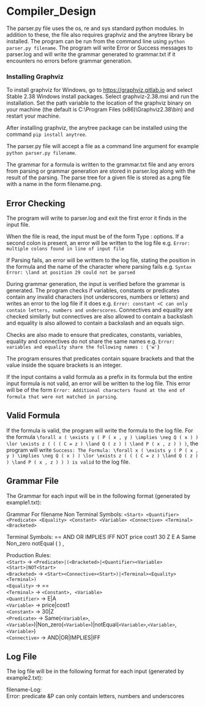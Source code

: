# Compiler_Design

The parser.py file uses the os, re and sys standard python modules. In addition to these, the file also requires graphviz and the anytree library be installed. The program can be run from the command line using `python parser.py filename`. The program will write Error or Success messages to parser.log and will write the grammar generated to grammar.txt if it encounters no errors before grammar generation.

### Installing Graphviz
To install graphviz for Windows, go to https://graphviz.gitlab.io and select Stable 2.38 Windows install packages. Select graphviz-2.38.msi and run the installation. Set the path variable to the location of the graphviz binary on your machine (the default is C:\Program Files (x86)\Graphviz2.38\bin) and restart your machine.

After installing graphviz, the anytree package can be installed using the command `pip install anytree`.

The parser.py file will accept a file as a command line argument for example `python parser.py filename`.

The grammar for a formula is written to the grammar.txt file and any errors from parsing or grammar generation are stored in parser.log along with the result of the parsing. The parse tree for a given file is stored as a.png file with a name in the form filename.png.

## Error Checking

The program will write to parser.log and exit the first error it finds in the input file.

When the file is read, the input must be of the form Type : options. If a second colon is present, an error will be written to the log file e.g. `Error: multiple colons found in line of input file`

If Parsing fails, an error will be writtem to the log file, stating the position in the formula and the name of the character where parsing fails e.g. `Syntax Error: \land at position 29 could not be parsed`

During grammar generation, the input is verified before the grammar is generated. The program checks if variables, constants or predicates contain any invalid characters (not underscores, numbers or letters) and writes an error to the log file if it does e.g. `Error: constant <C can only contain letters, numbers and underscores`. Connectives and equality are checked similarly but connectives are also allowed to contain a backslash and equality is also allowed to contain a backslash and an equals sign.

Checks are also made to ensure that predicates, constants, variables, equality and connectives do not share the same names e.g. `Error: variables and equality share the following names : {'w'}`

The program ensures that predicates contain square brackets and that the value inside the square brackets is an integer.

If the input contains a valid formula as a prefix in its formula but the entire input formula is not valid, an error will be written to the log file. This error will be of the form `Error: Additional characters found at the end of formula that were not matched in parsing`.

## Valid Formula

If the formula is valid, the program will write the formula to the log file. For the formula `\forall x ( \exists y ( P ( x , y ) \implies \neg Q ( x ) ) \lor \exists z ( ( ( C = z ) \land Q ( z ) ) \land P ( x , z ) ) )`, the program will write `Success: The Formula: \forall x ( \exists y ( P ( x , y ) \implies \neg Q ( x ) ) \lor \exists z ( ( ( C = z ) \land Q ( z ) ) \land P ( x , z ) ) ) is valid` to the log file.

## Grammar File
The Grammar for each input will be in the following format (generated by example1.txt):

Grammar For filename
Non Terminal Symbols: `<Start> <Quantifier> <Predicate> <Equality> <Constant> <Variable> <Connective> <Terminal> <Bracketed>`

Terminal Symbols: == AND OR IMPLIES IFF NOT price cost1 30 Z E A Same Non_zero notEqual ( ) ,

Production Rules:<br/>
`<Start>` -> `<Predicate>|(<Bracketed>|<Quantifier><Variable><Start>|NOT<Start>`<br/>
`<Bracketed>` -> `<Start><Connective><Start>)|<Terminal><Equality><Terminal>)`<br/>
`<Equality>` -> == <br/>
`<Terminal>` -> `<Constant>, <Variable>`<br/>
`<Quantifier>` -> E|A <br/>
`<Variable>` -> price|cost1 <br/>
`<Constant>` -> 30|Z <br/>
`<Predicate>` -> Same(`<Variable>`,`<Variable>`)|Non_zero(`<Variable>`)|notEqual(`<Variable>`,`<Variable>`,`<Variable>`) <br/>
`<Connective>` -> AND|OR|IMPLIES|IFF <br/>


## Log File
The log file will be in the following format for each input (generated by example2.txt):

filename-Log: <br/>
Error: predicate &P can only contain letters, numbers and underscores
